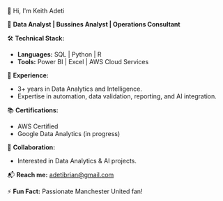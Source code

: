 👋 Hi, I'm Keith Adeti

🎯 **Data Analyst | Bussines Analyst | Operations Consultant**

🛠 **Technical Stack:**
- **Languages:** SQL | Python | R
- **Tools:** Power BI | Excel | AWS Cloud Services

🚀 **Experience:**
- 3+ years in Data Analytics and Intelligence.
- Expertise in automation, data validation, reporting, and AI integration.

📚 **Certifications:**
- AWS Certified
- Google Data Analytics (in progress)

🤝 **Collaboration:**
- Interested in Data Analytics & AI projects.

📬 **Reach me:** [adetibrian@gmail.com](mailto:adetibrian@gmail.com)

⚡ **Fun Fact:** Passionate Manchester United fan!

